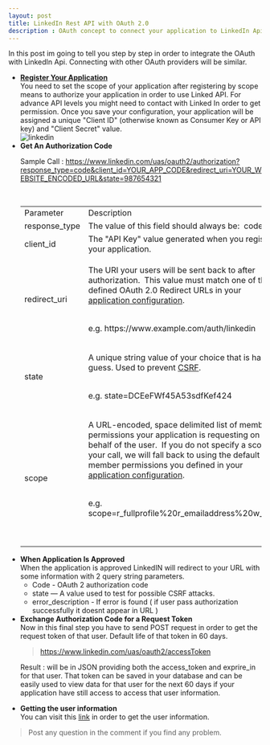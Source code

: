 ```yaml
---
layout: post
title: LinkedIn Rest API with OAuth 2.0
description : OAuth concept to connect your application to LinkedIn Api  , facebook and twitter. 
---
```


In this post im going to tell you step by step in order to integrate the OAuth with LinkedIn Api. 
Connecting with other OAuth providers will be similar.


<ul>
<li>
<strong>
<a href="https://developer.linkedin.com/">
Register Your Application
</a>
</strong>
<br/>
You need to set the scope of your application after registering by scope means to authorize your application in order to use Linked API. For advance API levels you might need to contact with Linked In order to get permission.
Once you save your configuration, your application will be assigned a unique "Client ID" (otherwise known as Consumer Key or API key) and "Client Secret" value.
<br/>
<img src="https://content.linkedin.com/content/dam/developer/global/en_US/site/img/oauth_values.png" alt="linkedin"/>
<br/>
</li>

<li>
<strong>
Get An Authorization Code
</strong>
<br/>

<blackquote>Sample Call : https://www.linkedin.com/uas/oauth2/authorization?response_type=code&client_id=YOUR_APP_CODE&redirect_uri=YOUR_WEBSITE_ENCODED_URL&state=987654321</blackquote>

<br/>
<div class="resource-table-section header-row">
<table>
<tbody>
<tr>
<td>Parameter</td><td>Description</td><td>Required</td></tr>
<tr>
<td>response_type</td><td>The value of this field should always
be:&nbsp; code</td><td>Yes</td></tr>
<tr>
<td>client_id</td><td>The "API Key" value generated when
you registered your application.</td><td>Yes</td></tr>
<tr>
<td>redirect_uri</td><td><p>The URI your users will be sent back
to after authorization.&nbsp; This value must match one of the
defined OAuth 2.0 Redirect URLs in your <a href="https://www.linkedin.com/secure/developer" rel="nofollow">application configuration</a>.<br></p>
<p>
<br> e.g. https://www.example.com/auth/linkedin</p></td><td>Yes</td></tr>
<tr>
<td>state</td><td><p>A unique string value of your choice that is
hard to guess. Used to prevent <a href="http://en.wikipedia.org/wiki/Cross-site_request_forgery" rel="nofollow" target="_blank">CSRF</a>.&nbsp;</p>
<p>
<br> e.g. state=DCEeFWf45A53sdfKef424</p></td><td>Yes</td></tr>
<tr>
<td>scope</td><td><p>A URL-encoded, space delimited list of member
permissions your application is requesting on behalf of the
user.&nbsp; If you do not specify a scope in your call, we will
fall back to using the default member permissions you defined
in your <a href="https://www.linkedin.com/secure/developer" rel="nofollow">application configuration</a>.</p>
<p>
<br> e.g. scope=r_fullprofile%20r_emailaddress%20w_share</p>
<p>&nbsp;</p>
</td><td>Optional</td></tr></tbody></table>
</div>
</li>

<li><strong>When Application Is Approved</strong>
<br/>
When the application is approved LinkedIN will redirect to your URL with some information with 2 query string parameters.
<ul>
<li>Code - OAuth 2 authorization code</li>
<li>state — A value used to test for possible CSRF attacks.</li>
<li>error_description - If error is found ( if user pass authorization successfully it doesnt appear in URL )</li>
</ul>

</li>
<li>
<strong>Exchange Authorization Code for a Request Token</strong>
<br/>
Now in this final step you have to send POST request in order to get the request token of that user. Default life of that token in 60 days.

> https://www.linkedin.com/uas/oauth2/accessToken

Result : will be in JSON providing both the access_token and exprire_in for that user. That token can be saved in your database and can be easily used to view data for that user for the next 60 days if your application have still access to access that user information.
<br/>
</li>

<li>
<strong>Getting the user information</strong>
<br/>
You can visit this <a href="https://developer.linkedin.com/docs/rest-api">link</a> in order to get the user information.
</li>
</ul>

> Post any question in the comment if you find any problem.
